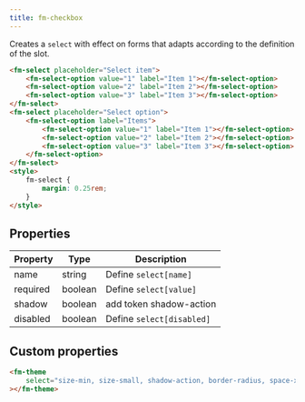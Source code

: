 ```yaml
---
title: fm-checkbox
---
```


Creates a `select` with effect on forms that adapts according to the definition of the slot.

```html preview
<fm-select placeholder="Select item">
    <fm-select-option value="1" label="Item 1"></fm-select-option>
    <fm-select-option value="2" label="Item 2"></fm-select-option>
    <fm-select-option value="3" label="Item 3"></fm-select-option>
</fm-select>
<fm-select placeholder="Select option">
    <fm-select-option label="Items">
        <fm-select-option value="1" label="Item 1"></fm-select-option>
        <fm-select-option value="2" label="Item 2"></fm-select-option>
        <fm-select-option value="3" label="Item 3"></fm-select-option>
    </fm-select-option>
</fm-select>
<style>
    fm-select {
        margin: 0.25rem;
    }
</style>
```

## Properties

| Property | Type    | Description               |
| -------- | ------- | ------------------------- |
| name     | string  | Define `select[name]`     |
| required | boolean | Define `select[value]`    |
| shadow   | boolean | add token shadow-action   |
| disabled | boolean | Define `select[disabled]` |

## Custom properties

```html inject
<fm-theme
    select="size-min, size-small, shadow-action, border-radius, space-x, space-y, #colors-input"
></fm-theme>
```
